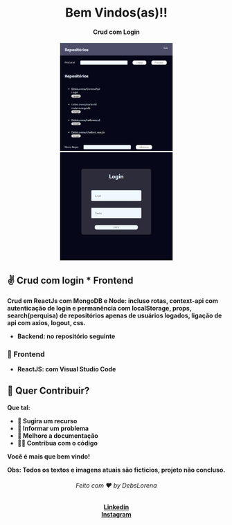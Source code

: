 
 <div align="center">
  <h1>Bem Vindos(as)!!</h1>
  <strong>Crud com Login</strong>
</div>
<br>

<div align="center">
    <img src="./print.PNG" alt="daily.dev" height="250">
    <img src="./print1.PNG" alt="daily.dev" height="250">
</div>


## ✌️ Crud com login * Frontend
<strong> Crud em ReactJs com MongoDB e Node: incluso rotas, context-api com autenticação de login e permanência com localStorage, props, search(perquisa) de repositórios apenas de usuários logados, ligação de api com axios, logout, css.
*  **Backend**: no repositório seguinte



### 🎨 Frontend

*  **ReactJS**: com Visual Studio Code 





## 🙌 Quer Contribuir?


Que tal:
* 🤔 Sugira um recurso
* 🐛 Informar um problema
* 📖 Melhore a documentação
* 👨‍💻 Contribua com o código

Você é mais que bem vindo! 

Obs: Todos os textos e imagens atuais são ficticios, projeto não concluso.



<div align="center">
    <h6>Feito com ❤️ by DebsLorena</h6>
    <a href="https://www.linkedin.com/in/loredebs/"><strong>Linkedin</strong></a></br>
    <a href="https://www.instagram.com/debslorena/"><strong>Instagram</strong></a>
</div>

